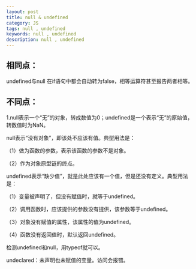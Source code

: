 ```yaml
---
layout: post
title: null & undefined
category: JS
tags: null , undefined
keywords: null , undefined
description: null , undefined
---
```


## 相同点：
undefined与null 在if语句中都会自动转为false，相等运算符甚至报告两者相等。

## 不同点：
1.null表示一个“无”的对象，转成数值为0；undefined是一个表示“无”的原始值，转数值时为NaN。

null表示“没有对象”，即该处不应该有值。典型用法是：

（1）做为函数的参数，表示该函数的参数不是对象。

（2）作为对象原型链的终点。

undefined表示“缺少值”，就是此处应该有一个值，但是还没有定义。典型用法是：

（1）变量被声明了，但没有赋值时，就等于undefined。

（2）调用函数时，应该提供的参数没有提供，该参数等于undefined。

（3）对象没有赋值的属性，该属性的值为undefined。

（4）函数没有返回值时，默认返回undefined。

检测undefined和null，用typeof就可以。


undeclared：未声明也未赋值的变量。访问会报错。

